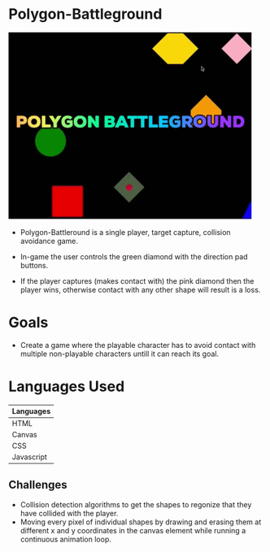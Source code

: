 # Polygon-Battleground

<img src="https://github.com/hgwashington/Polygon-Battleground/blob/master/polygon%20battleground.gif?raw=true">

 * Polygon-Battleround is a single player, target capture, collision avoidance game.
 
 * In-game the user controls the green diamond with the direction pad buttons.
 
 * If the player captures (makes contact with) the pink diamond then the player wins, otherwise contact with any other      shape will result is a loss.
 


# Goals
 * Create a game where the playable character has to avoid contact with multiple non-playable characters untill it can reach    its goal.



# Languages Used

| Languages | 
| ------------- |
| HTML  | 
| Canvas  | 
| CSS| 
| Javascript  | 



## Challenges
 * Collision detection algorithms to get the shapes to regonize that they have collided with the player.
 * Moving every pixel of individual shapes by drawing and erasing them at different x and y coordinates in the canvas          element  while running a continuous animation loop.
 

